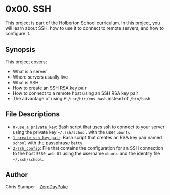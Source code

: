 # 0x00. SSH

This project is part of the Holberton School curriculum. In this project, you will learn about SSH, how to use it to connect to remote servers, and how to configure it.

## Synopsis

This project covers:

- What is a server
- Where servers usually live
- What is SSH
- How to create an SSH RSA key pair
- How to connect to a remote host using an SSH RSA key pair
- The advantage of using `#!/usr/bin/env bash` instead of `/bin/bash`

## File Descriptions

- [`0-use_a_private_key`](https://github.com/ZeroDayPoke/holbertonschool-system_engineering-devops/blob/master/0x00-ssh/0-use_a_private_key): Bash script that uses ssh to connect to your server using the private key `~/.ssh/school` with the user `ubuntu`.
- [`1-create_ssh_key_pair`](https://github.com/ZeroDayPoke/holbertonschool-system_engineering-devops/blob/master/0x00-ssh/1-create_ssh_key_pair): Bash script that creates an RSA key pair named `school` with the passphrase `betty`.
- [`2-ssh_config`](https://github.com/ZeroDayPoke/holbertonschool-system_engineering-devops/blob/master/0x00-ssh/2-ssh_config): File that contains the configuration for an SSH connection to the host `5580-web-01` using the username `ubuntu` and the identity file `~/.ssh/school`.

## Author

Chris Stamper - [ZeroDayPoke](https://github.com/ZeroDayPoke)
